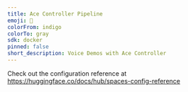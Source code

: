 ```yaml
---
title: Ace Controller Pipeline
emoji: 🐠
colorFrom: indigo
colorTo: gray
sdk: docker
pinned: false
short_description: Voice Demos with Ace Controller
---
```


Check out the configuration reference at https://huggingface.co/docs/hub/spaces-config-reference
